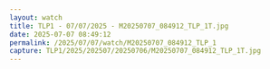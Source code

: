 ```yaml
---
layout: watch
title: TLP1 - 07/07/2025 - M20250707_084912_TLP_1T.jpg
date: 2025-07-07 08:49:12
permalink: /2025/07/07/watch/M20250707_084912_TLP_1
capture: TLP1/2025/202507/20250706/M20250707_084912_TLP_1T.jpg
---
```

